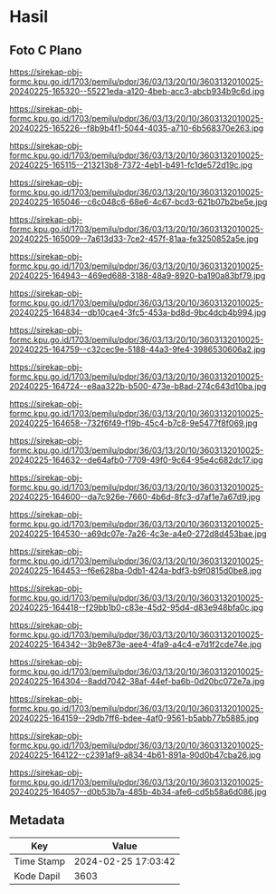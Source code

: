 # Hasil

## Foto C Plano

https://sirekap-obj-formc.kpu.go.id/1703/pemilu/pdpr/36/03/13/20/10/3603132010025-20240225-165320--55221eda-a120-4beb-acc3-abcb934b9c6d.jpg

https://sirekap-obj-formc.kpu.go.id/1703/pemilu/pdpr/36/03/13/20/10/3603132010025-20240225-165226--f8b9b4f1-5044-4035-a710-6b568370e263.jpg

https://sirekap-obj-formc.kpu.go.id/1703/pemilu/pdpr/36/03/13/20/10/3603132010025-20240225-165115--213213b8-7372-4eb1-b491-fc1de572d19c.jpg

https://sirekap-obj-formc.kpu.go.id/1703/pemilu/pdpr/36/03/13/20/10/3603132010025-20240225-165046--c6c048c6-68e6-4c67-bcd3-621b07b2be5e.jpg

https://sirekap-obj-formc.kpu.go.id/1703/pemilu/pdpr/36/03/13/20/10/3603132010025-20240225-165009--7a613d33-7ce2-457f-81aa-fe3250852a5e.jpg

https://sirekap-obj-formc.kpu.go.id/1703/pemilu/pdpr/36/03/13/20/10/3603132010025-20240225-164943--469ed688-3188-48a9-8920-ba190a83bf79.jpg

https://sirekap-obj-formc.kpu.go.id/1703/pemilu/pdpr/36/03/13/20/10/3603132010025-20240225-164834--db10cae4-3fc5-453a-bd8d-9bc4dcb4b994.jpg

https://sirekap-obj-formc.kpu.go.id/1703/pemilu/pdpr/36/03/13/20/10/3603132010025-20240225-164759--c32cec9e-5188-44a3-9fe4-3986530606a2.jpg

https://sirekap-obj-formc.kpu.go.id/1703/pemilu/pdpr/36/03/13/20/10/3603132010025-20240225-164724--e8aa322b-b500-473e-b8ad-274c643d10ba.jpg

https://sirekap-obj-formc.kpu.go.id/1703/pemilu/pdpr/36/03/13/20/10/3603132010025-20240225-164658--732f6f49-f19b-45c4-b7c8-9e5477f8f069.jpg

https://sirekap-obj-formc.kpu.go.id/1703/pemilu/pdpr/36/03/13/20/10/3603132010025-20240225-164632--de64afb0-7709-49f0-9c64-95e4c682dc17.jpg

https://sirekap-obj-formc.kpu.go.id/1703/pemilu/pdpr/36/03/13/20/10/3603132010025-20240225-164600--da7c926e-7660-4b6d-8fc3-d7af1e7a67d9.jpg

https://sirekap-obj-formc.kpu.go.id/1703/pemilu/pdpr/36/03/13/20/10/3603132010025-20240225-164530--a69dc07e-7a26-4c3e-a4e0-272d8d453bae.jpg

https://sirekap-obj-formc.kpu.go.id/1703/pemilu/pdpr/36/03/13/20/10/3603132010025-20240225-164453--f6e628ba-0db1-424a-bdf3-b9f0815d0be8.jpg

https://sirekap-obj-formc.kpu.go.id/1703/pemilu/pdpr/36/03/13/20/10/3603132010025-20240225-164418--f29bb1b0-c83e-45d2-95d4-d83e948bfa0c.jpg

https://sirekap-obj-formc.kpu.go.id/1703/pemilu/pdpr/36/03/13/20/10/3603132010025-20240225-164342--3b9e873e-aee4-4fa9-a4c4-e7d1f2cde74e.jpg

https://sirekap-obj-formc.kpu.go.id/1703/pemilu/pdpr/36/03/13/20/10/3603132010025-20240225-164304--8add7042-38af-44ef-ba6b-0d20bc072e7a.jpg

https://sirekap-obj-formc.kpu.go.id/1703/pemilu/pdpr/36/03/13/20/10/3603132010025-20240225-164159--29db7ff6-bdee-4af0-9561-b5abb77b5885.jpg

https://sirekap-obj-formc.kpu.go.id/1703/pemilu/pdpr/36/03/13/20/10/3603132010025-20240225-164122--c2391af9-a834-4b61-891a-90d0b47cba26.jpg

https://sirekap-obj-formc.kpu.go.id/1703/pemilu/pdpr/36/03/13/20/10/3603132010025-20240225-164057--d0b53b7a-485b-4b34-afe6-cd5b58a6d086.jpg


## Metadata

| Key        | Value               |
| ---------- | ------------------- |
| Time Stamp | 2024-02-25 17:03:42 |
| Kode Dapil | 3603                |



